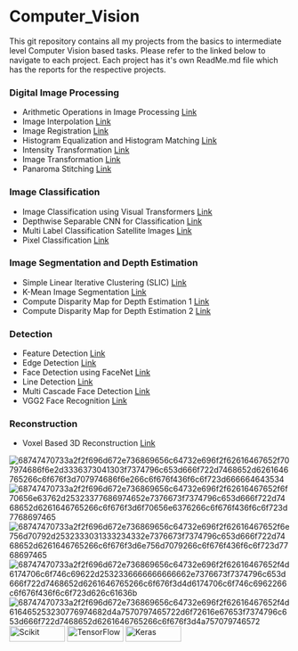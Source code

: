 # Computer_Vision 
This git repository contains all my projects from the basics to intermediate level Computer Vision based tasks. Please refer to the linked below to navigate to each project. Each project has it's own ReadMe.md file which has the reports for the respective projects. 

### Digital Image Processing
* Arithmetic Operations in Image Processing [Link](https://github.com/asubhekar/Computer-Vision/tree/3cd5141ea907e22f10551bef1edb4798c3aaecaf/Arithmetic%20Operations%20in%20Image%20Processing)
* Image Interpolation [Link](https://github.com/asubhekar/Computer-Vision/tree/575080387be5c802f0e958f1e1aa73276c5c62a6/Image%20Interpolation)
* Image Registration [Link](https://github.com/asubhekar/Computer-Vision/tree/575080387be5c802f0e958f1e1aa73276c5c62a6/Image%20Registration)
* Histogram Equalization and Histogram Matching [Link](https://github.com/asubhekar/Computer-Vision/tree/575080387be5c802f0e958f1e1aa73276c5c62a6/Histogram%20Equlization%20and%20Histogram%20Matchin)
* Intensity Transformation [Link](https://github.com/asubhekar/Computer-Vision/tree/575080387be5c802f0e958f1e1aa73276c5c62a6/Intensity%20Transformation%20)
* Image Transformation [Link](https://github.com/asubhekar/Computer-Vision/tree/575080387be5c802f0e958f1e1aa73276c5c62a6/Image%20Transformation)
* Panaroma Stitching [Link](https://github.com/asubhekar/Computer-Vision/tree/575080387be5c802f0e958f1e1aa73276c5c62a6/Panaroma%20Stitching)

### Image Classification 
* Image Classification using Visual Transformers [Link](https://github.com/asubhekar/Computer-Vision/tree/575080387be5c802f0e958f1e1aa73276c5c62a6/Image%20Classification%20using%20Visual%20Transformers)
* Depthwise Separable CNN for Classification [Link](https://github.com/asubhekar/Computer-Vision/tree/575080387be5c802f0e958f1e1aa73276c5c62a6/Depthwise%20Separable%20CNN%20for%20Classification)
* Multi Label Classification Satellite Images [Link](https://github.com/asubhekar/Computer-Vision/tree/575080387be5c802f0e958f1e1aa73276c5c62a6/Multi%20Label%20Classification%20Sattelite%20Images)
* Pixel Classification [Link](https://github.com/asubhekar/Computer-Vision/tree/575080387be5c802f0e958f1e1aa73276c5c62a6/Pixel%20Classification)

### Image Segmentation and Depth Estimation 
* Simple Linear Iterative Clustering (SLIC) [Link](https://github.com/asubhekar/Computer-Vision/tree/575080387be5c802f0e958f1e1aa73276c5c62a6/SLIC)
* K-Mean Image Segmentation [Link](https://github.com/asubhekar/Computer-Vision/tree/575080387be5c802f0e958f1e1aa73276c5c62a6/Kmeans%20Image%20Segmentation%20)
* Compute Disparity Map for Depth Estimation 1 [Link](https://github.com/asubhekar/Computer-Vision/tree/3cd5141ea907e22f10551bef1edb4798c3aaecaf/Compute%20Disparity%20Map%201%20)
* Compute Disparity Map for Depth Estimation 2 [Link](https://github.com/asubhekar/Computer-Vision/tree/575080387be5c802f0e958f1e1aa73276c5c62a6/Compute%20Disparity%20Map%202)

### Detection 
* Feature Detection [Link](https://github.com/asubhekar/Computer-Vision/tree/575080387be5c802f0e958f1e1aa73276c5c62a6/Feature%20Detection%20)
* Edge Detection [Link](https://github.com/asubhekar/Computer-Vision/tree/575080387be5c802f0e958f1e1aa73276c5c62a6/Edge%20Detection)
* Face Detection using FaceNet [Link](https://github.com/asubhekar/Computer-Vision/tree/575080387be5c802f0e958f1e1aa73276c5c62a6/Facenet%20Face%20Detection)
* Line Detection [Link](https://github.com/asubhekar/Computer-Vision/tree/575080387be5c802f0e958f1e1aa73276c5c62a6/Line%20Detection%20)
* Multi Cascade Face Detection [Link](https://github.com/asubhekar/Computer-Vision/tree/575080387be5c802f0e958f1e1aa73276c5c62a6/Multi%20Cascade%20Face%20Detection)
* VGG2 Face Recognition [Link](https://github.com/asubhekar/Computer-Vision/tree/575080387be5c802f0e958f1e1aa73276c5c62a6/VGG2%20Face%20Recognition)

### Reconstruction 
* Voxel Based 3D Reconstruction [Link](https://github.com/asubhekar/Computer-Vision/tree/575080387be5c802f0e958f1e1aa73276c5c62a6/Voxel%203D%20Reconstruction)

![68747470733a2f2f696d672e736869656c64732e696f2f62616467652f707974686f6e2d3336373041303f7374796c653d666f722d7468652d6261646765266c6f676f3d707974686f6e266c6f676f436f6c6f723d666664643534](https://github.com/asubhekar/Computer-Vision/assets/82531961/aa0dd106-d602-4dde-b2e4-775401b5c111) ![68747470733a2f2f696d672e736869656c64732e696f2f62616467652f6f70656e63762d25323377686974652e7376673f7374796c653d666f722d7468652d6261646765266c6f676f3d6f70656e6376266c6f676f436f6c6f723d7768697465](https://github.com/asubhekar/Computer-Vision/assets/82531961/d7a48596-b7b6-450c-bd85-6e914ffb5e4d) ![68747470733a2f2f696d672e736869656c64732e696f2f62616467652f6e756d70792d2532333031333234332e7376673f7374796c653d666f722d7468652d6261646765266c6f676f3d6e756d7079266c6f676f436f6c6f723d7768697465](https://github.com/asubhekar/Computer-Vision/assets/82531961/3784372d-445d-4a73-9d5f-04d5dfd538ea) ![68747470733a2f2f696d672e736869656c64732e696f2f62616467652f4d6174706c6f746c69622d2532336666666666662e7376673f7374796c653d666f722d7468652d6261646765266c6f676f3d4d6174706c6f746c6962266c6f676f436f6c6f723d626c61636b](https://github.com/asubhekar/Computer-Vision/assets/82531961/341bef42-1119-4fd9-9be5-975a400651cf) ![68747470733a2f2f696d672e736869656c64732e696f2f62616467652f4d616465253230776974682d4a7570797465722d6f72616e67653f7374796c653d666f722d7468652d6261646765266c6f676f3d4a757079746572](https://github.com/asubhekar/Computer-Vision/assets/82531961/5f078962-0fce-4bde-95c5-a1ce824e00cf) <img src="https://github.com/asubhekar/Computer-Vision/assets/82531961/b577ebd8-6e67-4de7-b22a-504e9e2ffeff" alt="Scikit" width="100.4" height="28"> <img src="https://github.com/asubhekar/Computer-Vision/assets/82531961/a55c7fa5-5630-4d63-ba34-b5eaf8570782" alt="TensorFlow" width="100.4" height="28"> <img src="https://github.com/asubhekar/Computer-Vision/assets/82531961/a7a6cab0-f218-43c8-82b9-186f7199ccef" alt="Keras" width="100.4" height="28"> 






